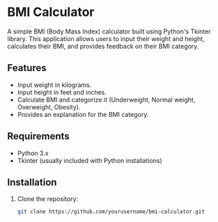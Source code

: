 # BMI Calculator

A simple BMI (Body Mass Index) calculator built using Python's Tkinter library. This application allows users to input their weight and height, calculates their BMI, and provides feedback on their BMI category.

## Features

- Input weight in kilograms.
- Input height in feet and inches.
- Calculate BMI and categorize it (Underweight, Normal weight, Overweight, Obesity).
- Provides an explanation for the BMI category.

## Requirements

- Python 3.x
- Tkinter (usually included with Python installations)

## Installation

1. Clone the repository:
   ```bash
   git clone https://github.com/yourusername/bmi-calculator.git

